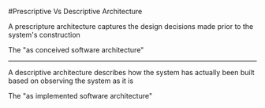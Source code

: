 #Prescriptive Vs Descriptive Architecture

A prescripture architecture captures the design decisions made prior to the system's construction

The "as conceived software architecture"

***

A descriptive architecture describes how the system has actually been built based on observing the system as it is

The "as implemented software architecture"
